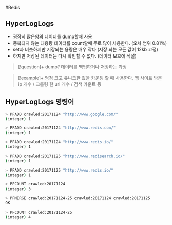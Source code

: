 #Redis 

## HyperLogLogs
- 굉장히 많은양의 데이터를 dump할때 사용
- 중복되지 않는 대용량 데이터를 count할때 주로 많이 사용한다. (오차 범위 0.81%)
- set과 비슷하지만 저장되는 용량은 매우 작다 (저장 되는 모든 값이 12kb 고정)
- 하지만 저장된 데이터는 다시 확인할 수 없다. (데이터 보호에 적절)

> [!question]+ dump?
>  데이터를 백업하거나 저장하는 과정

> [!example]+ 
> 엄청 크고 유니크한 값을 카운팅 할 때 사용한다.
> 웹 사이트 방문 ip 개수 / 크롤링 한 url 개수 / 검색 카운트 등


## HyperLogLogs 명령어
```bash
> PFADD crawled:20171124 "http://www.google.com/"
(integer) 1

> PFADD crawled:20171124 "http://www.redis.com/"
(integer) 1

> PFADD crawled:20171124 "http://www.redis.io/"
(integer) 1

> PFADD crawled:20171125 "http://www.redisearch.io/"
(integer) 1

> PFADD crawled:20171125 "http://www.redis.io/"
(integer) 1

> PFCOUNT crawled:20171124
(integer) 3

> PFMERGE crawled:20171124-25 crawled:20171124 crawled:20171125
OK

> PFCOUNT crawled:20171124-25
(integer) 4
```